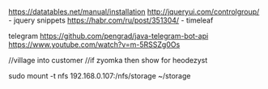 https://datatables.net/manual/installation
http://jqueryui.com/controlgroup/ - jquery snippets
https://habr.com/ru/post/351304/ - timeleaf


telegram
https://github.com/pengrad/java-telegram-bot-api
https://www.youtube.com/watch?v=m-5RSSZg0Os


//village into customer
//if zyomka then show for heodezyst



sudo mount -t nfs 192.168.0.107:/nfs/storage ~/storage
